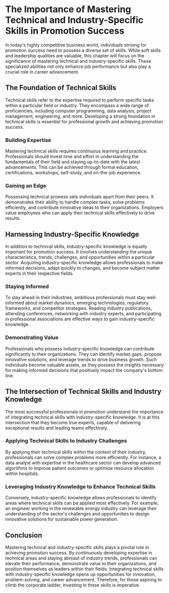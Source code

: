 The Importance of Mastering Technical and Industry-Specific Skills in Promotion Success
================================================================================================



In today's highly competitive business world, individuals striving for promotion success need to possess a diverse set of skills. While soft skills and leadership qualities are valuable, this chapter will focus on the significance of mastering technical and industry-specific skills. These specialized abilities not only enhance job performance but also play a crucial role in career advancement.

The Foundation of Technical Skills
----------------------------------

Technical skills refer to the expertise required to perform specific tasks within a particular field or industry. They encompass a wide range of proficiencies, including computer programming, data analysis, project management, engineering, and more. Developing a strong foundation in technical skills is essential for professional growth and achieving promotion success.

### Building Expertise

Mastering technical skills requires continuous learning and practice. Professionals should invest time and effort in understanding the fundamentals of their field and staying up-to-date with the latest advancements. This can be achieved through formal education, certifications, workshops, self-study, and on-the-job experience.

### Gaining an Edge

Possessing technical prowess sets individuals apart from their peers. It demonstrates their ability to handle complex tasks, solve problems efficiently, and contribute innovative ideas to their organizations. Employers value employees who can apply their technical skills effectively to drive results.

Harnessing Industry-Specific Knowledge
--------------------------------------

In addition to technical skills, industry-specific knowledge is equally important for promotion success. It involves understanding the unique characteristics, trends, challenges, and opportunities within a particular sector. Acquiring industry-specific knowledge allows professionals to make informed decisions, adapt quickly to changes, and become subject matter experts in their respective fields.

### Staying Informed

To stay ahead in their industries, ambitious professionals must stay well-informed about market dynamics, emerging technologies, regulatory frameworks, and competitor strategies. Reading industry publications, attending conferences, networking with industry experts, and participating in professional associations are effective ways to gain industry-specific knowledge.

### Demonstrating Value

Professionals who possess industry-specific knowledge can contribute significantly to their organizations. They can identify market gaps, propose innovative solutions, and leverage trends to drive business growth. Such individuals become valuable assets, as they possess the insights necessary for making informed decisions that positively impact the company's bottom line.

The Intersection of Technical Skills and Industry Knowledge
-----------------------------------------------------------

The most successful professionals in promotion understand the importance of integrating technical skills with industry-specific knowledge. It is at this intersection that they become true experts, capable of delivering exceptional results and leading teams effectively.

### Applying Technical Skills to Industry Challenges

By applying their technical skills within the context of their industry, professionals can solve complex problems more efficiently. For instance, a data analyst with expertise in the healthcare sector can develop advanced algorithms to improve patient outcomes or optimize resource allocation within hospitals.

### Leveraging Industry Knowledge to Enhance Technical Skills

Conversely, industry-specific knowledge allows professionals to identify areas where technical skills can be applied most effectively. For example, an engineer working in the renewable energy industry can leverage their understanding of the sector's challenges and opportunities to design innovative solutions for sustainable power generation.

Conclusion
----------

Mastering technical and industry-specific skills plays a pivotal role in achieving promotion success. By continuously developing expertise in technical areas and staying abreast of industry trends, professionals can elevate their performance, demonstrate value to their organizations, and position themselves as leaders within their fields. Integrating technical skills with industry-specific knowledge opens up opportunities for innovation, problem-solving, and career advancement. Therefore, for those aspiring to climb the corporate ladder, investing in these skills is imperative.
